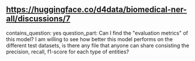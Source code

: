 ## https://huggingface.co/d4data/biomedical-ner-all/discussions/7

contains_question: yes
question_part: Can I find the "evaluation metrics" of this model?
I am willing to see how better this model performs on the different test datasets, is there any file that anyone can share consisting the precision, recall, f1-score for each type of entities?